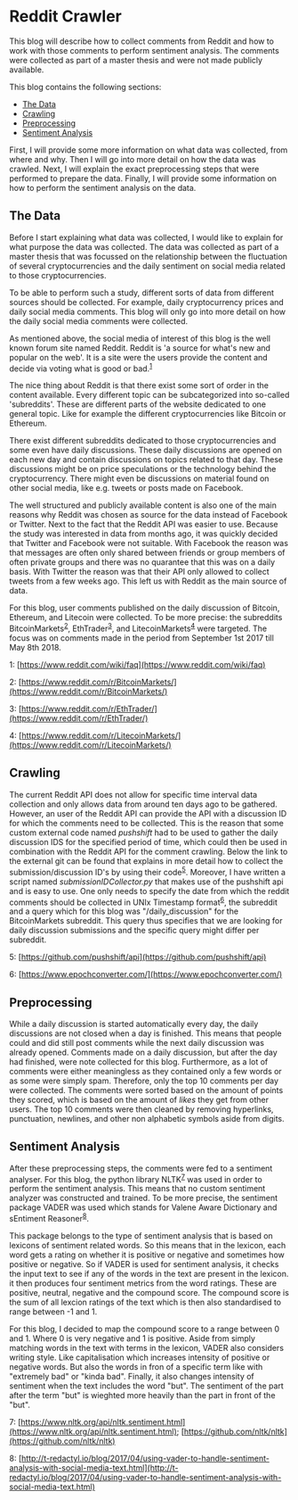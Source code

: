 # Reddit Crawler

This blog will describe how to collect comments from Reddit and how to work with those comments to perform sentiment analysis. The comments were collected as part of a master thesis and were not made publicly available.

This blog contains the following sections:
* [The Data](#the-data)
* [Crawling](#crawling)
* [Preprocessing](#preprocessing)
* [Sentiment Analysis](#sentiment-analysis)

First, I will provide some more information on what data was collected, from where and why. Then I will go into more detail on how the data was crawled. Next, I will explain the exact preprocessing steps that were performed to prepare the data. Finally, I will provide some information on how to perform the sentiment analysis on the data.

## The Data

Before I start explaining what data was collected, I would like to explain for what purpose the data was collected. The data was collected as part of a master thesis that was focussed on the relationship between the fluctuation of several cryptocurrencies and the daily sentiment on social media related to those cryptocurrencies. 

To be able to perform such a study, different sorts of data from different sources should be collected. For example, daily cryptocurrency prices and daily social media comments. This blog will only go into more detail on how the daily social media comments were collected. 

As mentioned above, the social media of interest of this blog is the well known forum site named Reddit. Reddit is 'a source for what's new and popular on the web'. It is a site were the users provide the content and decide via voting what is good or bad.<sup>[1](#reddit-footnote)</sup>

The nice thing about Reddit is that there exist some sort of order in the content available. Every different topic can be subcategorized into so-called 'subreddits'. These are different parts of the website dedicated to one general topic. Like for example the different cryptocurrencies like Bitcoin or Ethereum. 

There exist different subreddits dedicated to those cryptocurrencies and some even have daily discussions. These daily discussions are opened on each new day and contain discussions on topics related to that day. These discussions might be on price speculations or the technology behind the cryptocurrency. There might even be discussions on material found on other social media, like e.g. tweets or posts made on Facebook. 

The well structured and publicly available content is also one of the main reasons why Reddit was chosen as source for the data instead of Facebook or Twitter. Next to the fact that the Reddit API was easier to use. Because the study was interested in data from months ago, it was quickly decided that Twitter and Facebook were not suitable. With Facebook the reason was that messages are often only shared between friends or group members of often private groups and there was no quarantee that this was on a daily basis. With Twitter the reason was that their API only allowed to collect tweets from a few weeks ago. This left us with Reddit as the main source of data. 

For this blog, user comments published on the daily discussion of Bitcoin, Ethereum, and Litecoin were collected. To be more precise: the subreddits BitcoinMarkets<sup>[2](#bitcoin-footnote)</sup>, EthTrader<sup>[3](#eth-footnote)</sup>, and LitecoinMarkets<sup>[4](#litecoin-footnote)</sup> were targeted. The focus was on comments made in the period from September 1st 2017 till May 8th 2018.

<a name="reddit-footnote">1</a>: [https://www.reddit.com/wiki/faq](https://www.reddit.com/wiki/faq)

<a name="bitcoin-footnote">2</a>: [https://www.reddit.com/r/BitcoinMarkets/](https://www.reddit.com/r/BitcoinMarkets/)

<a name="eth-footnote">3</a>: [https://www.reddit.com/r/EthTrader/](https://www.reddit.com/r/EthTrader/)

<a name="litecoin-footnote">4</a>: [https://www.reddit.com/r/LitecoinMarkets/](https://www.reddit.com/r/LitecoinMarkets/)

## Crawling

The current Reddit API does not allow for specific time interval data collection and only allows data from around ten days ago to be gathered. However, an user of the Reddit API can provide the API with a discussion ID for which the comments need to be collected. This is the reason that some custom external code named _pushshift_ had to be used to gather the daily discussion IDS for the specified period of time, which could then be used in combination with the Reddit API for the comment crawling. Below the link to the external git can be found that explains in more detail how to collect the submission/discussion ID's by using their code<sup>[5](#pushshift-footnote)</sup>. Moreover, I have written a script named _submissionIDCollector.py_ that makes use of the pushshift api and is easy to use. One only needs to specify the date from which the reddit comments should be collected in UNIx Timestamp format<sup>[6](#unix-footnote)</sup>, the subreddit and a query which for this blog was "/daily_discussion" for the BitcoinMarkets subreddit. This query thus specifies that we are looking for daily discussion submissions and the specific query might differ per subreddit.

<a name="pushshift-footnote">5</a>: [https://github.com/pushshift/api](https://github.com/pushshift/api)

<a name="unix-footnote">6</a>: [https://www.epochconverter.com/](https://www.epochconverter.com/)

## Preprocessing

While a daily discussion is started automatically every day, the daily discussions are not closed when a day is finished. This means that people could and did still post comments while the next daily discussion was already opened. Comments made on a daily discussion, but after the day had finished, were note collected for this blog. Furthermore, as a lot of comments were either meaningless as they contained only a few words or as some were simply spam. Therefore, only the top 10 comments per day were collected. The comments were sorted based on the amount of points they scored, which is based on the amount of _likes_ they get from other users. The top 10 comments were then cleaned by removing hyperlinks, punctuation, newlines, and other non alphabetic symbols aside from digits. 

## Sentiment Analysis

After these preprocessing steps, the comments were fed to a sentiment analyser. For this blog, the python library NLTK<sup>[7](#nltk-footnote)</sup> was used in order to perform the sentiment analysis. This means that no custom sentiment analyzer was constructed and trained. To be more precise, the sentiment package VADER was used which stands for Valene Aware Dictionary and sEntiment Reasoner<sup>[8](#vader-footnote)</sup>. 

This package belongs to the type of sentiment analysis that is based on lexicons of sentiment related words. So this means that in the lexicon, each word gets a rating on whether it is positive or negative and sometimes how positive or negative. So if VADER is used for sentiment analysis, it checks the input text to see if any of the words in the text are present in the lexicon. it then produces four sentiment metrics from the word ratings. These are positive, neutral, negative and the compound score. The compound score is the sum of all lexcion ratings of the text which is then also standardised to range between -1 and 1. 

For this blog, I decided to map the compound score to a range between 0 and 1. Where 0 is very negative and 1 is positive. Aside from simply matching words in the text with terms in the lexicon, VADER also considers writing style. Like capitalisation which increases intensity of positive or negative words. But also the words in fron of a specific term like with "extremely bad" or "kinda bad". Finally, it also changes intensity of sentiment when the text includes the word "but". The sentiment of the part after the term "but" is wieghted more heavily than the part in front of the "but".

<a name="nltk-footnote">7</a>: [https://www.nltk.org/api/nltk.sentiment.html](https://www.nltk.org/api/nltk.sentiment.html); [https://github.com/nltk/nltk](https://github.com/nltk/nltk)

<a name="vader-footnote">8</a>: [http://t-redactyl.io/blog/2017/04/using-vader-to-handle-sentiment-analysis-with-social-media-text.html](http://t-redactyl.io/blog/2017/04/using-vader-to-handle-sentiment-analysis-with-social-media-text.html)
